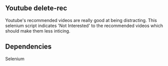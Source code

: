## Youtube delete-rec
Youtube's recommended videos are really good at being distracting. This selenium script indicates 'Not Interested' to the recommended videos which should make them less inticing. 

## Dependencies
Selenium